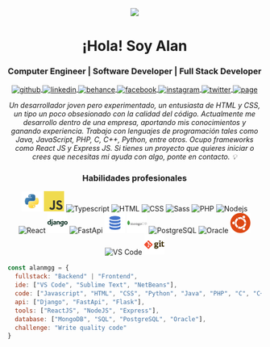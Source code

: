 <p align="center">
  <img src="https://raw.githubusercontent.com/alanmgg/readme/main/%40alanmgg._.banner.png" height="230"/>
</p>

<h1 align="center">¡Hola! Soy Alan</h1>
<h3 align="center">Computer Engineer | Software Developer | Full Stack Developer</h3>

<p align="center">
  <a href="https://github.com/alanmgg" target="_blank">
    <img align="center" src="https://cdn.jsdelivr.net/npm/simple-icons@3.0.1/icons/github.svg" alt="github" height="30" width="40" />
  </a>
  <a href="https://www.linkedin.com/in/alanmgg/" target="_blank">
    <img align="center" src="https://cdn.jsdelivr.net/npm/simple-icons@3.0.1/icons/linkedin.svg" alt="linkedin" height="30" width="40" />
  </a>
  <a href="https://www.behance.net/alanmgg" target="_blank">
    <img align="center" src="https://cdn.jsdelivr.net/npm/simple-icons@3.0.1/icons/behance.svg" alt="behance" height="30" width="40" />
  </a>
  <a href="https://www.facebook.com/Alan.Bananas.0" target="_blank">
    <img align="center" src="https://cdn.jsdelivr.net/npm/simple-icons@3.0.1/icons/facebook.svg" alt="facebook" height="30" width="40" />
  </a>
  <a href="https://www.instagram.com/alanmg._/" target="_blank">
    <img align="center" src="https://cdn.jsdelivr.net/npm/simple-icons@3.0.1/icons/instagram.svg" alt="instagram" height="30" width="40" />
  </a>
  <a href="https://twitter.com/alanmgggg" target="_blank">
    <img align="center" src="https://cdn.jsdelivr.net/npm/simple-icons@3.0.1/icons/twitter.svg" alt="twitter" height="30" width="40" />
  </a>
  <a href="https://alanmg.vercel.app/" target="_blank">
    <img align="center" src="https://cdn.jsdelivr.net/npm/simple-icons@3.0.1/icons/react.svg" alt="page" height="30" width="40" />
  </a>
</p>

<p align="center">
  <em>
Un desarrollador joven pero experimentado, un entusiasta de HTML y CSS, un tipo un poco obsesionado con la calidad del código. Actualmente me desarrollo dentro de una empresa, aportando mis conocimientos y ganando experiencia. Trabajo con lenguajes de programación tales como Java, JavaScript, PHP, C, C++, Python, entre otros. Ocupo frameworks como React JS y Express JS. Si tienes un proyecto que quieres iniciar o crees que necesitas mi ayuda con algo, ponte en contacto. 💡
  </em>
</p>

<h3 align="center">Habilidades profesionales</h3>
<p align="center">
  <img title="Python" alt="Python" width="40px" src="https://raw.githubusercontent.com/github/explore/master/topics/python/python.png" />
  <img alt="JS" title="JavaScript" width="40px" src="https://raw.githubusercontent.com/github/explore/master/topics/javascript/javascript.png">
  <img alt="Typescript" title="Typescript" width="40px" src="https://upload.wikimedia.org/wikipedia/commons/4/4c/Typescript_logo_2020.svg">
  <img alt="HTML" title="HTML" width="40px" src="https://upload.wikimedia.org/wikipedia/commons/thumb/6/61/HTML5_logo_and_wordmark.svg/800px-HTML5_logo_and_wordmark.svg.png">
  <img alt="CSS" title="CSS" width="40px" src="https://cdn-icons-png.flaticon.com/512/919/919826.png">
  <img alt="Sass" title="Sass" width="40px" src="https://javadesde0.com/wp-content/uploads/sass-1.jpg">
  <img alt="PHP" title="PHP" width="40px" src="https://cdn-icons-png.flaticon.com/512/919/919830.png">
  <img alt="Nodejs" title="Nodejs" width="40px" src="https://cdn-icons-png.flaticon.com/512/919/919825.png">
  <img alt="React" title="React" width="40px" src="https://upload.wikimedia.org/wikipedia/commons/thumb/4/47/React.svg/768px-React.svg.png">
  <img title="Django" alt="Django" width="40px" src="https://raw.githubusercontent.com/github/explore/master/topics/django/django.png">
  <img title="FastApi" alt="FastApi" width="40px" src="https://cdn.worldvectorlogo.com/logos/fastapi.svg">
  <img title="SQL" alt="SQL" width="40px" src="https://raw.githubusercontent.com/github/explore/master/topics/sql/sql.png">
  <img title="MongoDB" alt="MongoDB" width="40px" src="https://raw.githubusercontent.com/github/explore/master/topics/mongodb/mongodb.png">
  <img title="PostgreSQL" alt="PostgreSQL" width="40px" src="https://upload.wikimedia.org/wikipedia/commons/2/29/Postgresql_elephant.svg">
  <img title="Oracle" alt="Oracle" width="40px" src="https://www.fabriconsulting.com.mx/assets/images/d234566d9d-1-512x512.png">
  <img title="Ubuntu" alt="Ubuntu" width="40px" src="https://raw.githubusercontent.com/github/explore/master/topics/ubuntu/ubuntu.png">
  <img title="VS Code" alt="VS Code" width="40px" src="https://img.icons8.com/fluent/48/000000/visual-studio-code-2019.png">
  <img title="git" alt="git" width="40px" src="https://raw.githubusercontent.com/github/explore/master/topics/git/git.png">
</p>

```javascript
const alanmgg = {
  fullstack: "Backend" | "Frontend",
  ide: ["VS Code", "Sublime Text", "NetBeans"],
  code: ["Javascript", "HTML", "CSS", "Python", "Java", "PHP", "C", "C++"],
  api: ["Django", "FastApi", "Flask"],
  tools: ["ReactJS", "NodeJS", "Express"],
  database: ["MongoDB", "SQL", "PostgreSQL", "Oracle"],
  challenge: "Write quality code"
}
```
